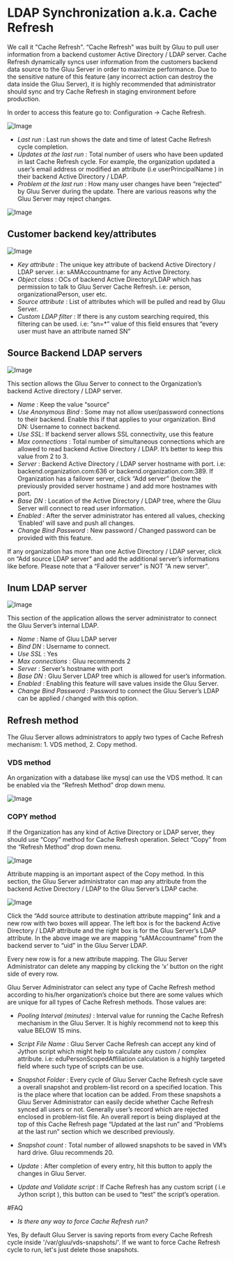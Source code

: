 # LDAP Synchronization a.k.a. Cache Refresh

We call it "Cache Refresh". “Cache Refresh” was built by Gluu to pull user
information from a backend customer Active Directory / LDAP server. Cache
Refresh dynamically syncs user information from the customers backend data
source to the Gluu Server in order to maximize performance. Due to the sensitive
nature of this feature (any incorrect action can destroy the data inside the
Gluu Server), it is highly recommended that administrator should sync and try
Cache Refresh in staging environment before production. 

In order to access this feature go to: Configuration → Cache Refresh. 

![Image](https://raw.githubusercontent.com/GluuFederation/docs/master/sources/img/oxTrustConfiguration/CR/Cache_Refresh_1.png?raw=true)

* _Last run_ : Last run shows the date and time of latest Cache Refresh cycle completion.
* _Updates at the last run_ : Total number of users who have been updated in last Cache Refresh cycle. For example, the organization updated a user’s email address or modified an attribute (i.e userPrincipalName ) in their backend Active Directory / LDAP. 
* _Problem at the last run_ : How many user changes have been “rejected” by Gluu Server during the update. There are various reasons why the Gluu Server may reject changes.

![Image](https://raw.githubusercontent.com/GluuFederation/docs/master/sources/img/oxTrustConfiguration/CR/Cache_Refresh_2.png?raw=true)

## Customer backend key/attributes

![Image](https://raw.githubusercontent.com/GluuFederation/docs/master/sources/img/oxTrustConfiguration/CR/Cache_Refresh_3.png?raw=true)

* _Key attribute_ : The unique key attribute of backend Active Directory / LDAP server. i.e: sAMAccountname for any Active Directory.
* _Object class_ :  OCs of backend Active Directory/LDAP which has permission to talk to Gluu Server Cache Refresh. i.e: person, organizationalPerson, user etc.
* _Source attribute_ : List of attributes which will be pulled and read by Gluu Server.
* _Custom LDAP filter_ : If there is any custom searching required, this filtering can be used. i.e: “sn=*” value of this field ensures that “every user must have an attribute named SN”

## Source Backend LDAP servers

![Image](https://raw.githubusercontent.com/GluuFederation/docs/master/sources/img/oxTrustConfiguration/CR/Cache_Refresh_4.png?raw=true)

This section allows the Gluu Server to connect to the Organization’s backend
Active directory / LDAP server. 

* _Name_ : Keep the value “source”
* _Use Anonymous Bind_ : Some may not allow user/password connections to their backend. Enable this if that applies to your organization. Bind DN: Username to connect backend.
* _Use SSL_: If backend server allows SSL connectivity, use this feature
* _Max connections_ : Total number of simultaneous connections which are allowed to read backend Active Directory / LDAP. It’s better to keep this value from 2 to 3.
* _Server_ : Backend Active Directory / LDAP server hostname with port. i.e: backend.organization.com:636 or backend.organization.com:389.  If Organization has a failover server, click “Add server” (below the previously provided server hostname ) and add more hostnames with port.
* _Base DN_ : Location of the Active Directory / LDAP tree, where the Gluu Server will connect to read user information.
* _Enabled_ : After the server administrator has entered all values, checking ‘Enabled’ will save and push all changes.
* _Change Bind Password_ : New password / Changed password can be provided with this feature.

If any organization has more than one Active Directory / LDAP server, click on
“Add source LDAP server” and add the additional server’s informations like
before. Please note that a “Failover server” is NOT “A new server". 

## Inum LDAP server

![Image](https://raw.githubusercontent.com/GluuFederation/docs/master/sources/img/oxTrustConfiguration/CR/Cache_Refresh_5.png?raw=true)

This section of the application allows the server administrator to connect the
Gluu Server’s internal LDAP.

* _Name_ : Name of Gluu LDAP server
* _Bind DN_ : Username to connect.
* _Use SSL_ :  Yes
* _Max connections_ : Gluu recommends 2
* _Server_ : Server’s hostname with port
* _Base DN_ : Gluu Server LDAP tree which is allowed for user’s information.
* _Enabled_ : Enabling this feature will save values inside the Gluu Server.
* _Change Bind Password_ : Password to connect the Gluu Server’s LDAP can be applied / changed with this option.

## Refresh method

The Gluu Server allows administrators to apply two types of Cache Refresh
mechanism: 1. VDS method, 2. Copy method. 

### VDS method

An organization with a database like mysql can use the VDS method. It can be enabled via the “Refresh
Method” drop down menu.

![Image](https://raw.githubusercontent.com/GluuFederation/docs/master/sources/img/oxTrustConfiguration/CR/Cache_Refresh_6.png?raw=true)

### COPY method

If the Organization has any kind of Active Directory or LDAP server, they should
use “Copy” method for Cache Refresh operation. Select “Copy” from the “Refresh
Method” drop down menu.

![Image](https://raw.githubusercontent.com/GluuFederation/docs/master/sources/img/oxTrustConfiguration/CR/Cache_Refresh_7.png?raw=true)

Attribute mapping is an important aspect of the Copy method. In this section,
the Gluu Server administrator can map any attribute from the backend Active
Directory / LDAP to the Gluu Server’s LDAP cache. 

![Image](https://raw.githubusercontent.com/GluuFederation/docs/master/sources/img/oxTrustConfiguration/CR/Cache_Refresh_8.png?raw=true)

Click the “Add source attribute to destination attribute mapping” link and a new
row with two boxes will appear. The left box is for the backend Active Directory
/ LDAP attribute and the right box is for the Gluu Server’s LDAP attribute. In
the above image we are mapping “sAMAccountname” from the backend server to “uid”
in the Gluu Server LDAP.

Every new row is for a new attribute mapping. The Gluu Server Administrator can
delete any mapping by clicking the ‘x’ button on the right side of every row.

Gluu Server Administrator can select any type of Cache Refresh method according
to his/her organization’s choice but there are some values which are unique for
all types of Cache Refresh methods. Those values are: 

* _Pooling Interval (minutes)_ :
Interval value for running the Cache Refresh mechanism in the Gluu Server. It is
highly recommend not to keep this value BELOW 15 mins.

* _Script File Name_ :
Gluu Server Cache Refresh can accept any kind of Jython script which might help
to calculate any custom / complex attribute. i.e: eduPersonScopedAffiliation
calculation is a highly targeted field where such type of scripts can be use.

* _Snapshot Folder_ : 
Every cycle of Gluu Server Cache Refresh cycle save a overall snapshot and
problem-list record on a specified location. This is the place where that
location can be added. From these snapshots a Gluu Server Administrator can
easily decide whether Cache Refresh synced all users or not. Generally user’s
record which are rejected enclosed in problem-list file. An overall report is
being displayed at the top of this Cache Refresh page “Updated at the last run”
and “Problems at the last run” section which we described previously.

* _Snapshot count_ : 
Total number of allowed snapshots to be saved in VM’s hard drive. Gluu
recommends 20. 

* _Update_ :
After completion of every entry, hit this button to apply the changes in Gluu
Server.

* _Update and Validate script_ :
If Cache Refresh has any custom script ( i.e Jython script ), this button can be
used to “test” the script’s operation.


#FAQ

* _Is there any way to force Cache Refresh run?_

Yes, By default Gluu Server is saving reports from every Cache Refresh cycle inside
'/var/gluu/vds-snapshots/'. If we want to force Cache Refresh cycle to run,
let's just delete those snapshots. 
